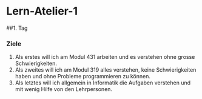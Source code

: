 # Lern-Atelier-1
##1. Tag
### Ziele
1. Als erstes will ich am Modul 431 arbeiten und es verstehen ohne grosse Schwierigkeiten.
2. Als zweites will ich am Modul 319 alles verstehen, keine Schwierigkeiten haben und ohne Probleme programmieren zu können.
3. Als letztes will ich allgemein in Informatik die Aufgaben verstehen und mit wenig Hilfe von den Lehrpersonen.
